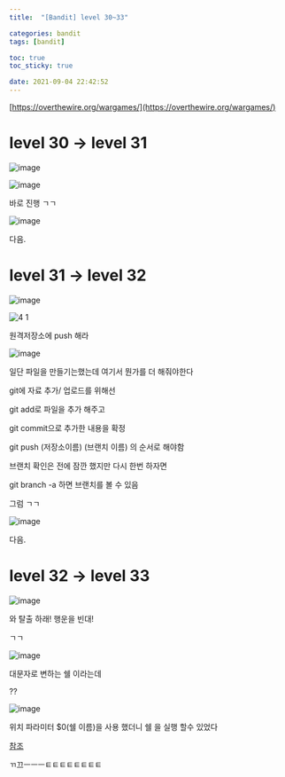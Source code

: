 ```yaml
---
title:  "[Bandit] level 30~33"

categories: bandit
tags: [bandit]

toc: true
toc_sticky: true

date: 2021-09-04 22:42:52
---
```


[https://overthewire.org/wargames/](https://overthewire.org/wargames/)

# level 30 → level 31

![image](https://user-images.githubusercontent.com/69203345/132093655-a52a345c-77cb-4fa9-8b8c-4509d613bc13.png)

![image](https://user-images.githubusercontent.com/69203345/132093865-101d80a1-3736-43c8-9f4b-5f010182e8f1.png)

바로 진행 ㄱㄱ

![image](https://user-images.githubusercontent.com/69203345/132093928-8626514c-91a6-41f0-a6ce-b213ac7163ec.png)

다음.

# level 31 → level 32

![image](https://user-images.githubusercontent.com/69203345/132094365-7eee439c-0406-4dd1-9342-c233cec2d49d.png)

![4 1](https://user-images.githubusercontent.com/69203345/132094560-9ad727fd-1160-4828-b768-c36ebcfcd944.PNG)

원격저장소에 push 해라

![image](https://user-images.githubusercontent.com/69203345/132094700-fd1f211b-c8f7-4222-a0fc-d3fd8d36ae25.png)

일단 파일을 만들기는했는데 여기서 뭔가를 더 해줘야한다

git에 자료 추가/ 업로드를 위해선

git add로 파일을  추가 해주고

git commit으로 추가한 내용을 확정

git push (저장소이름) (브랜치 이름) 의 순서로 해야함

브랜치 확인은 전에 잠깐 했지만 다시 한번 하자면

git branch -a 하면 브랜치를 볼 수 있음

그럼 ㄱㄱ

![image](https://user-images.githubusercontent.com/69203345/132094823-26fc6796-f704-4b4a-b50f-101d155943ae.png)

다음.

# level 32 → level 33

![image](https://user-images.githubusercontent.com/69203345/132095010-92dc5ead-f8b5-4416-aa94-f6093e4e5f3e.png)

와 탈출 하래! 행운을 빈대!

ㄱㄱ

![image](https://user-images.githubusercontent.com/69203345/132095087-58f77d63-783d-4dd7-bdd5-c46d62f5153c.png)

대문자로 변하는 쉘 이라는데

??

![image](https://user-images.githubusercontent.com/69203345/132096368-b0da7475-452a-4c1e-9160-79843764910d.png)

위치 파라미터 $0(쉘 이름)을 사용 했더니 쉘 을 실행 할수 있었다

[참조](https://bash.cyberciti.biz/guide/$0)

ㄲ끄ㅡㅡㅡㅌㅌㅌㅌㅌㅌㅌㅌ
